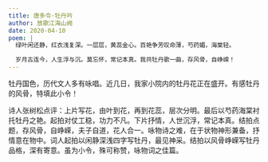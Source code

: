 ```yaml
---
title: 唐多令·牡丹吟
author: 放歌江海山阙
date: 2020-04-10
poem: |
  绿叶闲还静，红衣浅复深。一层层，黄蕊金心。百艳争芳叹命薄，芍药媚，海棠轻。

  岁月古连今，人生浮与沉。莫忘怀，常记本真。我共牡丹歌一曲，存风骨，自峥嵘！
---
```


牡丹国色，历代文人多有咏唱。近几日，我家小院内的牡丹花正在盛开。有感牡丹的风骨，特填此小令！

诗人张树松点评：上片写花，由叶到花，再到花蕊，层次分明。最后以芍药海棠衬托牡丹之艳。起拍对仗工稳，功力不凡。下片抒情，人世沉浮，常记本真。结拍点题，存风骨，自峥嵘，夫子自道，花人合一。咏物诗之难，在于状物神形兼备，抒情意在物中。词人起拍以闲静深浅四字写牡丹，最见神采。结拍以风骨峥嵘写牡丹品格，深有寄意。虽为小令，殊可称赞，咏物词之佳篇。
